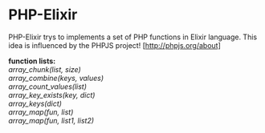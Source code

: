 # PHP-Elixir
PHP-Elixir trys to implements a set of PHP functions in Elixir language. This idea is influenced by the PHPJS project! [http://phpjs.org/about]

**function lists:**  
*array_chunk(list, size)*  
*array_combine(keys, values)*  
*array_count_values(list)*  
*array_key_exists(key, dict)*  
*array_keys(dict)*  
*array_map(fun, list)*  
*array_map(fun, list1, list2)*  
